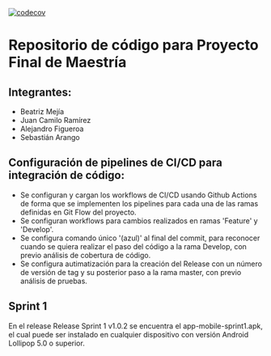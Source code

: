 [![codecov](https://codecov.io/gh/alejofig/proyecto_1/branch/develop/graph/badge.svg?token=U837L22MQ4)](https://codecov.io/gh/alejofig/proyecto_1)

# Repositorio de código para Proyecto Final de Maestría

## Integrantes:
- Beatriz Mejía
- Juan Camilo Ramírez
- Alejandro Figueroa
- Sebastián Arango

## Configuración de pipelines de CI/CD para integración de código:
- Se configuran y cargan los workflows de CI/CD usando Github Actions de forma que se implementen los pipelines para cada una de las ramas definidas en Git Flow del proyecto.
- Se configuran workflows para cambios realizados en ramas 'Feature' y 'Develop'.
- Se configura comando único '(azul)' al final del commit, para reconocer cuando se quiera realizar el paso del código a la rama Develop, con previo análisis de cobertura de código.
- Se configura autimatización para la creación del Release con un número de versión de tag y su posterior paso a la rama master, con previo análisis de pruebas.

## Sprint 1
En el release Release Sprint 1 v1.0.2 se encuentra el app-mobile-sprint1.apk, el cual puede ser instalado en cualquier dispositivo con versión Android Lollipop 5.0 o superior.
